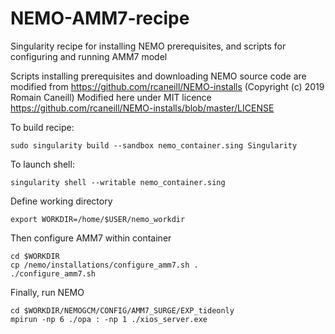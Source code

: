# NEMO-AMM7-recipe
Singularity recipe for installing NEMO prerequisites, and scripts for configuring and running AMM7 model

Scripts installing prerequisites and downloading NEMO source code are modified from https://github.com/rcaneill/NEMO-installs (Copyright (c) 2019 Romain Caneill)
Modified here under MIT licence https://github.com/rcaneill/NEMO-installs/blob/master/LICENSE

To build recipe:
```
sudo singularity build --sandbox nemo_container.sing Singularity
```

To launch shell:
```
singularity shell --writable nemo_container.sing
```

Define working directory
```
export WORKDIR=/home/$USER/nemo_workdir
```

Then configure AMM7 within container
```
cd $WORKDIR
cp /nemo/installations/configure_amm7.sh .
./configure_amm7.sh
```

Finally, run NEMO
```
cd $WORKDIR/NEMOGCM/CONFIG/AMM7_SURGE/EXP_tideonly
mpirun -np 6 ./opa : -np 1 ./xios_server.exe
```
